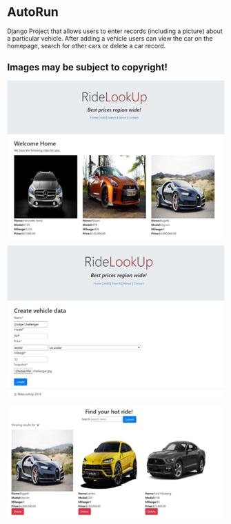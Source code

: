 # AutoRun
Django Project that allows users to enter records (including a picture) about a particular vehicle. After adding a vehicle users can view the car on the homepage, search for other cars or delete a car record.

## Images may be subject to copyright!

![alt text](https://raw.githubusercontent.com/Munanga/AutoRun/master/screenShots/home.JPG)

![alt text](https://raw.githubusercontent.com/Munanga/AutoRun/master/screenShots/create.JPG)

![alt text](https://raw.githubusercontent.com/Munanga/AutoRun/master/screenShots/search.JPG)
